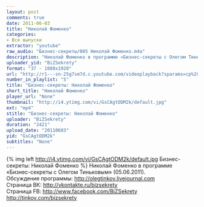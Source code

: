 ```yaml
---
layout: post
comments: true
date: 2011-06-03
title: "Николай Фоменко"
categories:
- Все выпуски
extractor: "youtube"
raw_audio: "Бизнес-секреты/005 Николай Фоменко.m4a"
description: "Николай Фоменко в программе «Бизнес-секреты с Олегом Тиньковым» (05.06.2011).\nОбсуждение программы: http://olegtinkov.livejournal.com\nСтраница ВК: http://vkontakte.ru/bizsekrety\nСтраница FB: http://www.facebook.com/BiZSekrety\nhttp://tinkov.com/bizsekrety"
uploader_yid: "BiZSekrety"
format: "37 - 1080x1920"
url: "http://r1---sn-25g7sm7d.c.youtube.com/videoplayback?sparams=cp%2Cid%2Cip%2Cipbits%2Citag%2Cratebypass%2Csource%2Cupn%2Cexpire&id=1ac08082d3833369&expire=1362866581&source=youtube&newshard=yes&mv=m&sver=3&ratebypass=yes&cp=U0hVR1hRVF9NS0NONV9QS1hGOm9qbTFsTExvUjhK&mt=1362841995&ip=92.255.182.31&upn=5ooT8XO9-qs&fexp=931303%2C904448%2C929221%2C916611%2C920704%2C912806%2C902000%2C919512%2C929901%2C913605%2C925006%2C906938%2C931202%2C931401%2C908529%2C930803%2C920201%2C930101%2C930603%2C906834&ms=au&itag=37&ipbits=8&key=yt1&signature=8F52FF05314F13EE2225425B53398EAEF49F4D1D.95CA2437F8BC83D79E8E36C3037A19BE327B40A4"
number_in_playlist: "5"
title: "Бизнес-секреты: Николай Фоменко"
short_title: "Николай Фоменко"
player_url: "None"
thumbnail: "http://i4.ytimg.com/vi/GsCAgtODM2k/default.jpg"
ext: "mp4"
stitle: "Бизнес-секреты: Николай Фоменко"
uploader: "BiZSekrety"
duration: "2421"
upload_date: "20110603"
yid: "GsCAgtODM2k"
subtitles: "None"
---
```


{% img left http://i4.ytimg.com/vi/GsCAgtODM2k/default.jpg Бизнес-секреты: Николай Фоменко %}
Николай Фоменко в программе «Бизнес-секреты с Олегом Тиньковым» (05.06.2011).  
Обсуждение программы: http://olegtinkov.livejournal.com  
Страница ВК: http://vkontakte.ru/bizsekrety  
Страница FB: http://www.facebook.com/BiZSekrety  
http://tinkov.com/bizsekrety